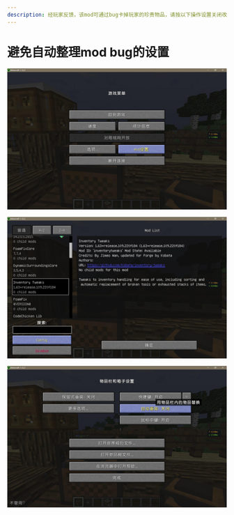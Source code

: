 ```yaml
---
description: 经玩家反馈，该mod可通过bug卡掉玩家的珍贵物品，请按以下操作设置关闭改bug功能
---
```


# 避免自动整理mod bug的设置

![&#x6253;&#x5F00;mod&#x8BBE;&#x7F6E;](../.gitbook/assets/1.jpg)

![&#x627E;&#x5230;&#x80CC;&#x5305;&#x6574;&#x7406;mod&#xFF0C;&#x70B9;&#x51FB;config&#x4FEE;&#x6539;&#x8BBE;&#x7F6E;](../.gitbook/assets/2.jpg)

![&#x5173;&#x95ED;&#x81EA;&#x52A8;&#x91CD;&#x88C5;&#x529F;&#x80FD;](../.gitbook/assets/3.jpg)

